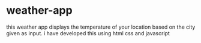 # weather-app
this weather app displays the temperature of your location based on the city given as input.
i have developed this using html css and javascript
